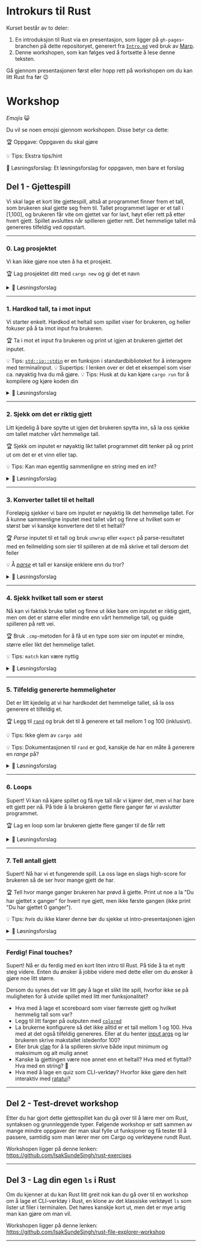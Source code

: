 # Introkurs til Rust

Kurset består av to deler:

1. En introduksjon til Rust via en presentasjon, som ligger på `gh-pages`-branchen på dette repositoryet, generert fra [`Intro.md`](./Intro.md) ved bruk av [Marp](https://marp.app/).
2. Denne workshopen, som kan følges ved å fortsette å lese denne teksten.

Gå gjennom presentasjonen først eller hopp rett på workshopen om du kan litt Rust fra før 😉

# Workshop

_Emojis_ 😺

Du vil se noen emojsi gjennom workshopen. Disse betyr ca dette:

🏆 Oppgave: Oppgaven du skal gjøre

💡 Tips: Ekstra tips/hint

🚨 Løsningsforslag: Et løsningsforslag for oppgaven, men bare et forslag

## Del 1 - Gjettespill

Vi skal lage et kort lite gjettespill, altså at programmet finner frem et tall, som brukeren skal gjette seg frem til. Tallet programmet lager er et tall i [1,100], og brukeren får vite om gjettet var for lavt, høyt eller rett på etter hvert gjett. Spillet avsluttes når spilleren gjetter rett. Det hemmelige tallet må genereres tilfeldig ved oppstart.

---

### 0. Lag prosjektet

Vi kan ikke gjøre noe uten å ha et prosjekt.

🏆 Lag prosjektet ditt med `cargo new` og gi det et navn

<details>
<summary>🚨 Løsningsforslag</summary>

Bruk `cargo new` og navnet på spillet ditt så du kjører:

```shell
> cargo new guessing-game
```

</details>

---

### 1. Hardkod tall, ta i mot input

Vi starter enkelt. Hardkod et heltall som spillet viser for brukeren, og heller fokuser på å ta imot input fra brukeren.

🏆 Ta i mot et input fra brukeren og print ut igjen at brukeren gjettet det inputet.

💡 Tips: [`std::io::stdin`](https://doc.rust-lang.org/stable/std/io/fn.stdin.html) er en funksjon i standardbiblioteket for å interagere med terminalinput.
💡 Supertips: I lenken over er det et eksempel som viser ca. nøyaktig hva du må gjøre.
💡 Tips: Husk at du kan kjøre `cargo run` for å kompilere og kjøre koden din

<details>
<summary>🚨 Løsningsforslag</summary>

Inni `src/main.rs` endrer du `fn main() {}` til:

```rust
fn main() {
    let secret_number = 42;
    let mut input = String::new();

    println!("I'm thinking of a number between 1 and 100. Please input your guess");
    std::io::stdin().read_line(&mut input).expect("This should work, otherwise fail with this error message");
    println!("You guessed {input}!");
}
```

</details>

---

### 2. Sjekk om det er riktig gjett

Litt kjedelig å bare spytte ut igjen det brukeren spytta inn, så la oss sjekke om tallet matcher vårt hemmelige tall.

🏆 Sjekk om inputet er nøyaktig likt tallet programmet ditt tenker på og print ut om det er et vinn eller tap.

💡 Tips: Kan man egentlig sammenligne en string med en int?

<details>
<summary>🚨 Løsningsforslag</summary>

Endre delen av main-funksjonen som printer ut igjen inputet til følgende. Et tall kan ikke direkte sammenlignes med en string, så vi konverterer tallet til en string først:

```rust
if input == secret_number.to_string() {
    println!("You guessed {input}, which is the secret number. Congratulations, you win!");
} else {
    println!("You guessed {input}, which is incorrect. You lose :(");
}
```

</details>

---

### 3. Konverter tallet til et heltall

Foreløpig sjekker vi bare om inputet er nøyaktig lik det hemmelige tallet. For å kunne sammenligne inputet med tallet vårt og finne ut hvilket som er størst bør vi kanskje konvertere det til et heltall?

🏆 _Parse_ inputet til et tall og bruk `unwrap` eller `expect` på parse-resultatet med en feilmelding som sier til spilleren at de må skrive et tall dersom det feiler

💡 Å [_parse_](https://doc.rust-lang.org/stable/std/primitive.str.html#method.parse) et tall er kanskje enklere enn du tror?

<details>
<summary>🚨 Løsningsforslag</summary>

Kall `.parse`-metoden på inputet for å parse det til et heltall. Sørg for å lagre verdien i en variabel med en type som sier hva resultatet skal bli. Da vil kompilatoren skjønne hvilken type du prøver å parse til. Kall `.expect("Please input a number")` på resultatet fra parsingen for at en feilmelding gis til spilleren om de skriver inn et ikke-tall.

```rust
let parsed_input: u32 = input.parse().expect("Please input a number");
```

Endre sammenligningen av inputet til å bruke `parsed_input`.

</details>

---

### 4. Sjekk hvilket tall som er størst

Nå kan vi faktisk bruke tallet og finne ut ikke bare om inputet er riktig gjett, men om det er større eller mindre enn vårt hemmelige tall, og guide spilleren på rett vei.

🏆 Bruk `.cmp`-metoden for å få ut en type som sier om inputet er mindre, større eller likt det hemmelige tallet.

💡 Tips: `match` kan være nyttig

<details>
<summary>🚨 Løsningsforslag</summary>

`parsed_input.cmp(&secret_number)` gjør susen. Vi må bruke `&secret_number` her fordi `cmp` ikke trenger eierskap over inputet og bare vil låne en referanse for å lese tallet. Akkurat når det gjelder tall er dette ikke nødvendig, fordi tall kan kopieres billig, men `cmp` er designet på en generisk måte, så for større typer er det ikke mulig å kopiere inputet bare for å lese det.

Bruk `match` på resultatet for å finne de tre tilstandende, som sier om inputet er mindre, større eller likt det hemmelige tallet. Bruk gjerne en code action i IDE-en din til å fylle ut de manglende patternsene, eller skriv følgende:

```rust
println!("You guessed {input}!");
match parsed_input.cmp(&secret_number) {
    std::cmp::Ordering::Less => println!("Your guess is too small"),
    std::cmp::Ordering::Greater => println!("Your guess is too big"),
    std::cmp::Ordering::Equal => {
        println!("Congratulations, you win!");
        return;
    }
}
```

</details>

---

### 5. Tilfeldig genererte hemmeligheter

Det er litt kjedelig at vi har hardkodet det hemmelige tallet, så la oss generere et tilfeldig et.

🏆 Legg til [`rand`](https://docs.rs/rand/latest/rand/) og bruk det til å generere et tall mellom 1 og 100 (inklusivt).

💡 Tips: Ikke glem av `cargo add`

💡 Tips: Dokumentasjonen til `rand` er god, kanskje de har en måte å *gen*erere en _range_ på?

<details>
<summary>🚨 Løsningsforslag</summary>

Bruk `cargo add` og navnet på dependencyen og kjør:

```shell
> cargo add rand
    Updating crates.io index
      Adding rand v0.8.5 to dependencies.
             Features:
             + alloc
             + getrandom
             + libc
             + rand_chacha
             + std
             + std_rng
             - log
             - min_const_gen
             - nightly
             - packed_simd
             - serde
             - serde1
             - simd_support
             - small_rng
```

All outputet er alle ekstra features `rand` støtter, så `+` er de som er aktivert og `-` er ikke aktiverte. Vi trenger ikke å tenke på disse for nå.

Endre koden for ditt hemmelige tall til:

```rust
let secret_number = rand::thread_rng().gen_range(1..=100);
```

Dette betyr i praksis:

- `rand` navnet på dependencyen
- `::thread_rng()` gå inn i modulen og hent funksjonen `thread_rng` og kall på den. Denne er en random number generator som seeder seg selv og gir kryptografisk sikre tilfeldig-genererte tall, som er unike per tråd. Litt overkill, men jaja.
- `.gen_range(1..=100)` generer et tilfeldig tall i en viss range, denne gangen mellom 1 og 100 (inklusivt).

</details>

---

### 6. Loops

Supert! Vi kan nå kjøre spillet og få nye tall når vi kjører det, men vi har bare ett gjett per nå. På tide å la brukeren gjette flere ganger før vi avslutter programmet.

🏆 Lag en loop som lar brukeren gjette flere ganger til de får rett

<details>
<summary>🚨 Løsningsforslag</summary>

Sleng en `loop {}` rundt koden din så er du nesten i mål:

```rust
loop {
    println!("Please input your guess.");
    let mut input = String::new();
    std::io::stdin()
        .read_line(&mut input)
        .expect("Failed to read line");

    println!("You guessed {input}");

    // Trim the input number to handle whitespace
    let guess: u32 = input.trim().parse().expect("Please input a number");

    match guess.cmp(&secret_number) {
        std::cmp::Ordering::Less => println!("Your guess is too small"),
        std::cmp::Ordering::Greater => println!("Your guess is too big"),
        std::cmp::Ordering::Equal => {
            println!("Congratulations, you win!");
            return;
        }
    }
}
```

</details>

---

### 7. Tell antall gjett

Supert! Nå har vi et fungerende spill. La oss lage en slags high-score for brukeren så de ser hvor mange gjett de har.

🏆 Tell hvor mange ganger brukeren har prøvd å gjette. Print ut noe a la "Du har gjettet x ganger" for hvert nye gjett, men ikke første gangen (ikke print "Du har gjettet 0 ganger").

💡 Tips: _hvis_ du ikke klarer denne bør du sjekke ut intro-presentasjonen igjen

<details>
<summary>🚨 Løsningsforslag</summary>

Lag en variabel før loopen:

```rust
let mut num_guesses = 0;
```

Inni loopen, sørg for at vi ikke printer første gangen:

```rust
if num_guesses > 0 {
    println!("You've guessed {num_guesses} times");
}
```

På slutten av loopen, sleng på:

```rust
num_guesses += 1;
```

</details>

---

### Ferdig! Final touches?

Supert! Nå er du ferdig med en kort liten intro til Rust. På tide å ta et nytt steg videre. Enten du ønsker å jobbe videre med dette eller om du ønsker å gjøre noe litt større.

Dersom du synes det var litt gøy å lage et slikt lite spill, hvorfor ikke se på muligheten for å utvide spillet med litt mer funksjonalitet?

- Hva med å lage et scoreboard som viser færreste gjett og hvilket hemmelig tall som var?
- Legg til litt farger på outputen med [`colored`](https://docs.rs/colored/latest/colored/)
- La brukerne konfigurere så det ikke alltid er et tall mellom 1 og 100. Hva med at det også tilfeldig genereres. Eller at du henter [input args](https://doc.rust-lang.org/stable/std/env/fn.args.html) og lar brukeren skrive makstallet istedenfor 100?
- Eller bruk [clap](https://docs.rs/clap/latest/clap/) for å la spilleren skrive både input minimum og maksimum og alt mulig annet
- Kanske la gjettingen være noe annet enn et heltall? Hva med et flyttall? Hva med en string? 🤔
- Hva med å lage en quiz som CLI-verktøy? Hvorfor ikke gjøre den helt interaktiv med [ratatui](https://docs.rs/ratatui/latest/ratatui/)?

---

## Del 2 - Test-drevet workshop

Etter du har gjort dette gjettespillet kan du gå over til å lære mer om Rust, syntaksen og grunnleggende typer.
Følgende workshop er satt sammen av mange mindre oppgaver der man skal fylle ut funksjoner og få tester til å passere, samtidig som man lærer mer om Cargo og verktøyene rundt Rust.

Workshopen ligger på denne lenken: https://github.com/IsakSundeSingh/rust-exercises

---

## Del 3 - Lag din egen `ls` i Rust

Om du kjenner at du kan Rust litt greit nok kan du gå over til en workshop om å lage et CLI-verktøy i Rust, en klone av det klassiske verktøyet `ls` som lister ut filer i terminalen. Det høres kanskje kort ut, men det er mye artig man kan gjøre om man vil.

Workshopen ligger på denne lenken: https://github.com/IsakSundeSingh/rust-file-explorer-workshop

---
